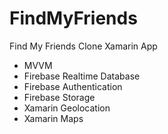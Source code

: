 # FindMyFriends
Find My Friends Clone Xamarin App

* MVVM
* Firebase Realtime Database
* Firebase Authentication
* Firebase Storage
* Xamarin Geolocation
* Xamarin Maps
